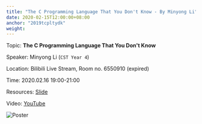 ```yaml
---
title: "The C Programming Language That You Don't Know - By Minyong Li"
date: 2020-02-15T12:00:00+08:00
anchor: "2019tcpltydk"
weight:
---
```


Topic: **The C Programming Language That You Don't Know**

Speaker: Minyong Li (`CST Year 4`)

Location: Bilibili Live Stream, Room no. 6550910 (expired)

Time: 2020.02.16 19:00-21:00

Resources: [Slide](https://github.com/UICHCC/HCC-Lectures)

Video: [YouTube](https://www.youtube.com/watch?v=iQbM6CG9zEs)

![Poster](https://i.loli.net/2020/02/15/VUeyWGnpbciJ6Zq.png)
